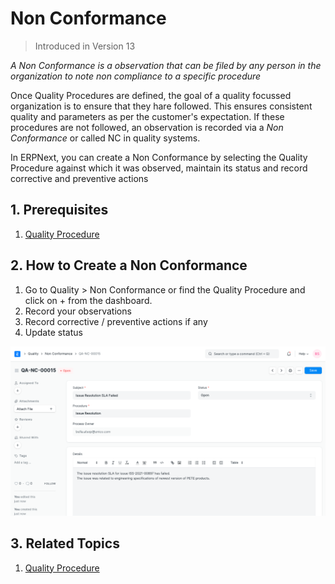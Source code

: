 
# Non Conformance




> 
> Introduced in Version 13
> 
> 
> 


*A Non Conformance is a observation that can be filed by any person in the organization to note non compliance to a specific procedure*


Once Quality Procedures are defined, the goal of a quality focussed organization is to ensure that they hare followed. This ensures consistent quality and parameters as per the customer's expectation. If these procedures are not followed, an observation is recorded via a *Non Conformance* or called NC in quality systems.


In ERPNext, you can create a Non Conformance by selecting the Quality Procedure against which it was observed, maintain its status and record corrective and preventive actions


## 1. Prerequisites


1. [Quality Procedure](/docs/en/quality-management/quality_procedure)


## 2. How to Create a Non Conformance


1. Go to Quality > Non Conformance or find the Quality Procedure and click on + from the dashboard.
2. Record your observations
3. Record corrective / preventive actions if any
4. Update status


![Non Conformance](/files/non-conformance.png)


## 3. Related Topics


1. [Quality Procedure](/docs/en/quality-management/quality_procedure)




